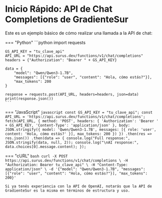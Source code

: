 # Inicio Rápido: API de Chat Completions de GradienteSur


Este es un ejemplo básico de cómo realizar una llamada a la API de chat:

=== "Python"
    ```python
    import requests

    GS_API_KEY = "tu_clave_api"
    API_URL = "https://api.surus.dev/functions/v1/chat/completions"
    headers = {"Authorization": "Bearer " + GS_API_KEY}

    data = {
        "model": "Qwen/Qwen3-1.7B",
        "messages": [{"role": "user", "content": "Hola, cómo estás?"}],
        "max_tokens": 200
    }

    response = requests.post(API_URL, headers=headers, json=data)
    print(response.json())
    ```

=== "JavaScript"
    ```javascript
    const GS_API_KEY = "tu_clave_api";
    const API_URL = 'https://api.surus.dev/functions/v1/chat/completions';
    fetch(API_URL, {
        method: 'POST',
        headers: {
            'Authorization': 'Bearer ' + GS_API_KEY,
            'Content-Type': 'application/json'
        },
        body: JSON.stringify({
            model: 'Qwen/Qwen3-1.7B',
            messages: [{ role: 'user', content: 'Hola, cómo estás?' }],
            max_tokens: 200
        })
    })
    .then(res => res.json())
    .then(data => {
        console.log("Full response:", JSON.stringify(data, null, 2));
        console.log("\nAI response:", data.choices[0].message.content);
    });
    ```

=== "cURL"
    ```bash
    curl -X POST https://api.surus.dev/functions/v1/chat/completions \
      -H "Authorization: Bearer tu_clave_api" \
      -H "Content-Type: application/json" \
      -d '{"model": "Qwen/Qwen3-1.7B", "messages": [{"role": "user", "content": "Hola, cómo estás?"}], "max_tokens": 200}'
    ```


    Si ya tenés experiencia con la API de OpenAI, notarás que la API de GradienteSur es la misma en términos de estructura y uso.